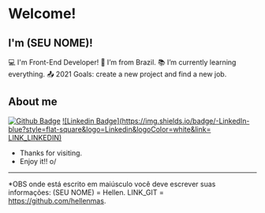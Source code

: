 # Welcome!
 
## I'm (SEU NOME)!
 
:computer: I'm Front-End Developer!
:house_with_garden: I’m from Brazil.
:books: I’m currently learning everything.
:outbox_tray: 2021 Goals: create a new project and find a new job.
 
## About me
[![Github Badge](https://img.shields.io/badge/-Github-000?style=flat-square&logo=Github&logoColor=white&link=LINK_GIT)](LINK_GIT)
[![Linkedin Badge](https://img.shields.io/badge/-LinkedIn-blue?style=flat-square&logo=Linkedin&logoColor=white&link= LINK_LINKEDIN)]( LINK_LINKEDIN)

- Thanks for visiting.
- Enjoy it!! o/
----------------------------------------------------------------------------------
*OBS onde está escrito em maiúsculo você deve escrever suas informações:
(SEU NOME) = Hellen.
LINK_GIT = https://github.com/hellenmas.
